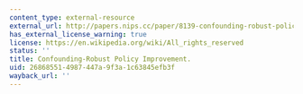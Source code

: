 ```yaml
---
content_type: external-resource
external_url: http://papers.nips.cc/paper/8139-confounding-robust-policy-improvement
has_external_license_warning: true
license: https://en.wikipedia.org/wiki/All_rights_reserved
status: ''
title: Confounding-Robust Policy Improvement.
uid: 26868551-4987-447a-9f3a-1c63845efb3f
wayback_url: ''
---
```


